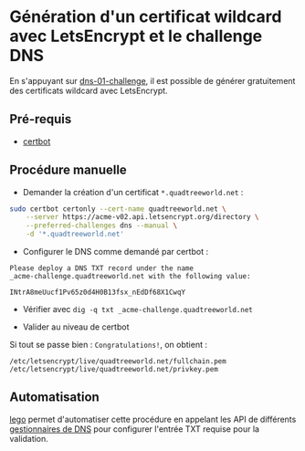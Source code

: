 # Génération d'un certificat wildcard avec LetsEncrypt et le challenge DNS

En s'appuyant sur [dns-01-challenge](https://letsencrypt.org/docs/challenge-types/#dns-01-challenge), il est possible de générer gratuitement des certificats wildcard avec LetsEncrypt.

## Pré-requis

* [certbot](../../outils/certbot/README.md)

## Procédure manuelle

* Demander la création d'un certificat `*.quadtreeworld.net` :

```bash
sudo certbot certonly --cert-name quadtreeworld.net \
    --server https://acme-v02.api.letsencrypt.org/directory \
    --preferred-challenges dns --manual \
    -d '*.quadtreeworld.net'
```

* Configurer le DNS comme demandé par certbot :

```
Please deploy a DNS TXT record under the name
_acme-challenge.quadtreeworld.net with the following value:

INtrA8meUucf1Pv65z0d4H0B13fsx_nEdDf68X1CwqY
```

* Vérifier avec `dig -q txt _acme-challenge.quadtreeworld.net`

* Valider au niveau de certbot

Si tout se passe bien : `Congratulations!`, on obtient :

```
/etc/letsencrypt/live/quadtreeworld.net/fullchain.pem
/etc/letsencrypt/live/quadtreeworld.net/privkey.pem
```

## Automatisation

[lego](https://go-acme.github.io/lego/) permet d'automatiser cette procédure en appelant les API de différents [gestionnaires de DNS](https://go-acme.github.io/lego/dns/index.html) pour configurer l'entrée TXT requise pour la validation.
